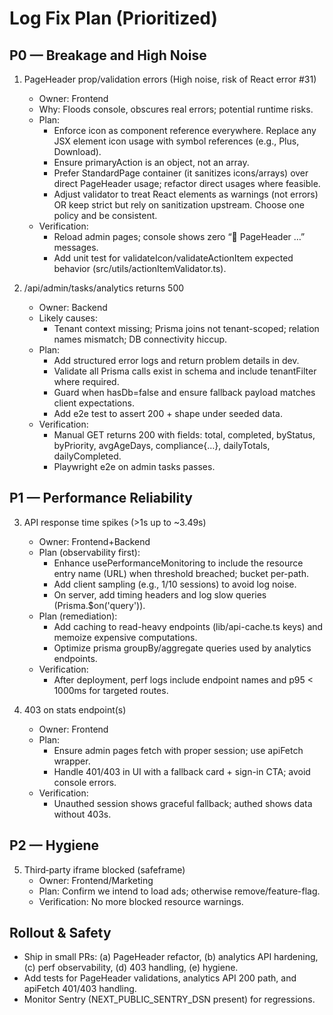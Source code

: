 # Log Fix Plan (Prioritized)

## P0 — Breakage and High Noise
1) PageHeader prop/validation errors (High noise, risk of React error #31)
   - Owner: Frontend
   - Why: Floods console, obscures real errors; potential runtime risks.
   - Plan:
     - Enforce icon as component reference everywhere. Replace any JSX element icon usage with symbol references (e.g., Plus, Download).
     - Ensure primaryAction is an object, not an array.
     - Prefer StandardPage container (it sanitizes icons/arrays) over direct PageHeader usage; refactor direct usages where feasible.
     - Adjust validator to treat React elements as warnings (not errors) OR keep strict but rely on sanitization upstream. Choose one policy and be consistent.
   - Verification:
     - Reload admin pages; console shows zero “🚨 PageHeader …” messages.
     - Add unit test for validateIcon/validateActionItem expected behavior (src/utils/actionItemValidator.ts).

2) /api/admin/tasks/analytics returns 500
   - Owner: Backend
   - Likely causes:
     - Tenant context missing; Prisma joins not tenant-scoped; relation names mismatch; DB connectivity hiccup.
   - Plan:
     - Add structured error logs and return problem details in dev.
     - Validate all Prisma calls exist in schema and include tenantFilter where required.
     - Guard when hasDb=false and ensure fallback payload matches client expectations.
     - Add e2e test to assert 200 + shape under seeded data.
   - Verification:
     - Manual GET returns 200 with fields: total, completed, byStatus, byPriority, avgAgeDays, compliance{…}, dailyTotals, dailyCompleted.
     - Playwright e2e on admin tasks passes.

## P1 — Performance Reliability
3) API response time spikes (>1s up to ~3.49s)
   - Owner: Frontend+Backend
   - Plan (observability first):
     - Enhance usePerformanceMonitoring to include the resource entry name (URL) when threshold breached; bucket per-path.
     - Add client sampling (e.g., 1/10 sessions) to avoid log noise.
     - On server, add timing headers and log slow queries (Prisma.$on('query')).
   - Plan (remediation):
     - Add caching to read-heavy endpoints (lib/api-cache.ts keys) and memoize expensive computations.
     - Optimize prisma groupBy/aggregate queries used by analytics endpoints.
   - Verification:
     - After deployment, perf logs include endpoint names and p95 < 1000ms for targeted routes.

4) 403 on stats endpoint(s)
   - Owner: Frontend
   - Plan:
     - Ensure admin pages fetch with proper session; use apiFetch wrapper.
     - Handle 401/403 in UI with a fallback card + sign-in CTA; avoid console errors.
   - Verification:
     - Unauthed session shows graceful fallback; authed shows data without 403s.

## P2 — Hygiene
5) Third‑party iframe blocked (safeframe)
   - Owner: Frontend/Marketing
   - Plan: Confirm we intend to load ads; otherwise remove/feature-flag.
   - Verification: No more blocked resource warnings.

## Rollout & Safety
- Ship in small PRs: (a) PageHeader refactor, (b) analytics API hardening, (c) perf observability, (d) 403 handling, (e) hygiene.
- Add tests for PageHeader validations, analytics API 200 path, and apiFetch 401/403 handling.
- Monitor Sentry (NEXT_PUBLIC_SENTRY_DSN present) for regressions.
